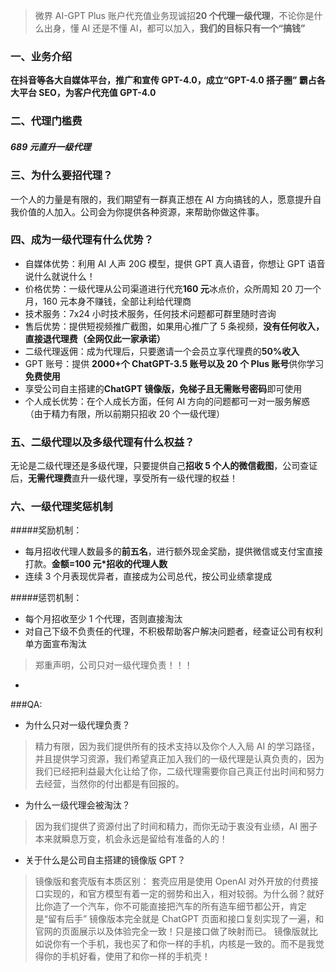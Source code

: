 > 微界 AI-GPT Plus 账户代充值业务现诚招**20 个代理一级代理**，不论你是什么出身，懂 AI 还是不懂 AI，都可以加入，**我们的目标只有一个“搞钱”**

### 一、业务介绍

**在抖音等各大自媒体平台，推广和宣传 GPT-4.0，成立“GPT-4.0 搭子圈” 霸占各大平台 SEO，为客户代充值 GPT-4.0**

### 二、代理门槛费

##### **689 元**直升一级代理

### 三、为什么要招代理？

一个人的力量是有限的，我们期望有一群真正想在 AI 方向搞钱的人，愿意提升自我价值的人加入。公司会为你提供各种资源，来帮助你做这件事。

### 四、成为一级代理有什么优势？

- 自媒体优势：利用 AI 人声 20G 模型，提供 GPT 真人语音，你想让 GPT 语音说什么就说什么！
- 价格优势：一级代理从公司渠道进行代充**160 元**冰点价，众所周知 20 刀一个月，160 元本身不赚钱，全部让利给代理商
- 技术服务：7x24 小时技术服务，任何技术问题都可群里随时咨询
- 售后优势：提供短视频推广截图，如果用心推广了 5 条视频，**没有任何收入，直接退代理费（全网仅此一家承诺）**
- 二级代理返佣：成为代理后，只要邀请一个会员立享代理费的**50%收入**
- GPT 账号：提供 **2000+个 ChatGPT-3.5 账号以及 20 个 Plus 账号**供你学习**免费使用**
- 享受公司自主搭建的**ChatGPT 镜像版，免梯子且无需账号密码**即可使用
- 个人成长优势：在个人成长方面，任何 AI 方向的问题都可一对一服务解惑（由于精力有限，所以前期只招收 20 个一级代理）

### 五、二级代理以及多级代理有什么权益？

无论是二级代理还是多级代理，只要提供自己**招收 5 个人的微信截图**，公司查证后，**无需代理费**直升一级代理，享受所有一级代理的权益！

### 六、一级代理奖惩机制

#####奖励机制：

- 每月招收代理人数最多的**前五名**，进行额外现金奖励，提供微信或支付宝直接打款。**金额=100 元\*招收的代理人数**
- 连续 3 个月表现优异者，直接成为公司总代，按公司业绩拿提成

#####惩罚机制：

- 每个月招收至少 1 个代理，否则直接淘汰
- 对自己下级不负责任的代理，不积极帮助客户解决问题者，经查证公司有权利单方面宣布淘汰

> 郑重声明，公司只对一级代理负责！！！

-

###QA:

- 为什么只对一级代理负责？

> 精力有限，因为我们提供所有的技术支持以及你个人入局 AI 的学习路径，并且提供学习资源，我们希望真正加入我们的一级代理是认真负责的，因为我们已经把利益最大化让给了你，二级代理需要你自己真正付出时间和努力去经营，当然你的付出都是有回报的。

- 为什么一级代理会被淘汰？

> 因为我们提供了资源付出了时间和精力，而你无动于衷没有业绩，AI 圈子本来就瞬息万变，机会永远是留给有准备的人的！

- 关于什么是公司自主搭建的镜像版 GPT？

> 镜像版和套壳版有本质区别：
> 套壳应用是使用 OpenAI 对外开放的付费接口实现的，和官方模型有着一定的弱势和出入，相对较弱。为什么弱？就好比你造了一个汽车，你不可能直接把汽车的所有造车细节都公开，肯定是“留有后手”
> 镜像版本完全就是 ChatGPT 页面和接口复刻实现了一遍，和官网的页面展示以及体验完全一致！只是接口做了映射而已。
> 镜像版就比如说你有一个手机，我也买了和你一样的手机，内核是一致的。而不是我觉得你的手机好看，使用了和你一样的手机壳！
